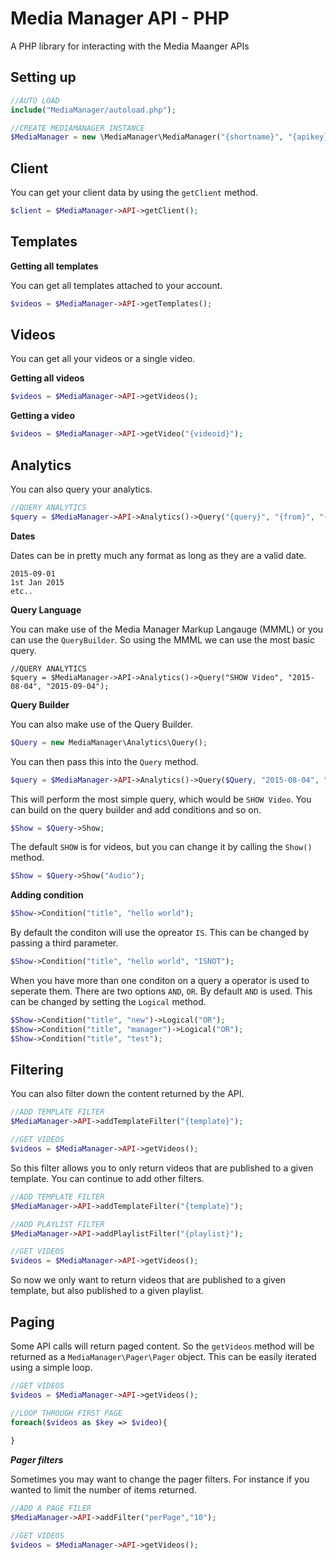 # Media Manager API - PHP

A PHP library for interacting with the Media Maanger APIs

## Setting up

```php
//AUTO LOAD
include("MediaManager/autoload.php");

//CREATE MEDIAMANAGER INSTANCE
$MediaManager = new \MediaManager\MediaManager("{shortname}", "{apikey}");
```

## Client

You can get your client data by using the `getClient` method.

```php
$client = $MediaManager->API->getClient();
```

## Templates

**Getting all templates**

You can get all templates attached to your account.

```php
$videos = $MediaManager->API->getTemplates();
```

## Videos

You can get all your videos or a single video.

**Getting all videos**

```php
$videos = $MediaManager->API->getVideos();
```

**Getting a video**

```php
$videos = $MediaManager->API->getVideo("{videoid}");
```

## Analytics

You can also query your analytics.

```php
//QUERY ANALYTICS
$query = $MediaManager->API->Analytics()->Query("{query}", "{from}", "{to}");
```

**Dates**

Dates can be in pretty much any format as long as they are a valid date.

```
2015-09-01
1st Jan 2015
etc..
```

**Query Language**

You can make use of the Media Manager Markup Langauge (MMML) or you can use the `QueryBuilder`. So using the MMML we can use the most basic query.

```
//QUERY ANALYTICS
$query = $MediaManager->API->Analytics()->Query("SHOW Video", "2015-08-04", "2015-09-04");
```

**Query Builder**

You can also make use of the Query Builder.

```php
$Query = new MediaManager\Analytics\Query();
```

You can then pass this into the `Query` method.

```php
$query = $MediaManager->API->Analytics()->Query($Query, "2015-08-04", "2015-09-04");
```

This will perform the most simple query, which would be `SHOW Video`. You can build on the query builder and add conditions and so on.

```php
$Show = $Query->Show;
```

The default `SHOW` is for videos, but you can change it by calling the `Show()` method.

```php
$Show = $Query->Show("Audio");
```

**Adding condition**

```php
$Show->Condition("title", "hello world");
```

By default the conditon will use the opreator `IS`. This can be changed by passing a third parameter.

```php
$Show->Condition("title", "hello world", "ISNOT");
```

When you have more than one conditon on a query a operator is used to seperate them. There are two options `AND`, `OR`. By default `AND` is used. This can be changed by setting the `Logical` method.

```php
$Show->Condition("title", "new")->Logical("OR");
$Show->Condition("title", "manager")->Logical("OR");
$Show->Condition("title", "test");
```

## Filtering

You can also filter down the content returned by the API.

```php
//ADD TEMPLATE FILTER
$MediaManager->API->addTemplateFilter("{template}");

//GET VIDEOS
$videos = $MediaManager->API->getVideos();
```

So this filter allows you to only return videos that are published to a given template. You can continue to add other filters.

```php
//ADD TEMPLATE FILTER
$MediaManager->API->addTemplateFilter("{template}");

//ADD PLAYLIST FILTER
$MediaManager->API->addPlaylistFilter("{playlist}");

//GET VIDEOS
$videos = $MediaManager->API->getVideos();
```

So now we only want to return videos that are published to a given template, but also published to a given playlist.

## Paging

Some API calls will return paged content. So the `getVideos` method will be returned as a `MediaManager\Pager\Pager` object. This can be easily iterated using a simple loop.

```php
//GET VIDEOS
$videos = $MediaManager->API->getVideos();

//LOOP THROUGH FIRST PAGE
foreach($videos as $key => $video){
   
}
```

***Pager filters***

Sometimes you may want to change the pager filters. For instance if you wanted to limit the number of items returned.

```php
//ADD A PAGE FILER
$MediaManager->API->addFilter("perPage","10");

//GET VIDEOS
$videos = $MediaManager->API->getVideos();
```

